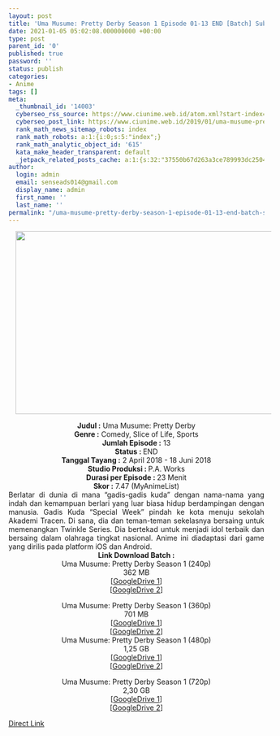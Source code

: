 ```yaml
---
layout: post
title: 'Uma Musume: Pretty Derby Season 1 Episode 01-13 END [Batch] Subtitle Indonesia'
date: 2021-01-05 05:02:08.000000000 +00:00
type: post
parent_id: '0'
published: true
password: ''
status: publish
categories:
- Anime
tags: []
meta:
  _thumbnail_id: '14003'
  cyberseo_rss_source: https://www.ciunime.web.id/atom.xml?start-index=3901&max-results=150
  cyberseo_post_link: https://www.ciunime.web.id/2019/01/uma-musume-pretty-derby-episode-01-13.html
  rank_math_news_sitemap_robots: index
  rank_math_robots: a:1:{i:0;s:5:"index";}
  rank_math_analytic_object_id: '615'
  kata_make_header_transparent: default
  _jetpack_related_posts_cache: a:1:{s:32:"37550b67d263a3ce789993dc25046c5f";a:2:{s:7:"expires";i:1647662105;s:7:"payload";a:0:{}}}
author:
  login: admin
  email: senseads014@gmail.com
  display_name: admin
  first_name: ''
  last_name: ''
permalink: "/uma-musume-pretty-derby-season-1-episode-01-13-end-batch-subtitle-indonesia/"
---
```

<div class="separator" style="clear: both; text-align: center;"><a href="https://4.bp.blogspot.com/-d6LssjCLGP8/XEARkLIdMKI/AAAAAAAAHwU/KCFXRFUt9NE2iVeZ1xhFXtOwEDBKO8s0wCLcBGAs/s1600/Uma%2BMusume%2B-%2BPretty%2BDerby.jpg" style="margin-left: 1em; margin-right: 1em;"><img border="0" data-original-height="720" data-original-width="1280" height="360" src="{{ site.baseurl }}/assets/2021/01/Uma%2BMusume%2B-%2BPretty%2BDerby.jpg" width="640" /></a></div>
<p>
<div style="text-align: center;"><b>Judul</b><b><b> </b>:</b> Uma Musume: Pretty Derby</div>
<div style="text-align: center;"><b><b>Genre :</b></b> Comedy, Slice of Life, Sports</div>
<div style="text-align: center;"><b>Jumlah Episode :</b> 13<br /><b>Status :&nbsp;</b>END<br /><b>Tanggal Tayang :</b> 2 April 2018 - 18 Juni 2018<br /><b>Studio Produksi : </b><b></b>P.A. Works<br /><b>Durasi per Episode :&nbsp;</b>23 Menit</div>
<div style="text-align: center;"><b>Skor :</b> 7.47 (MyAnimeList)</div>
<div style="text-align: center;"></div>
<div style="text-align: justify;">Berlatar di dunia di mana “gadis-gadis kuda” dengan nama-nama yang indah dan kemampuan berlari yang luar biasa hidup berdampingan dengan manusia. Gadis Kuda “Special Week” pindah ke kota menuju sekolah Akademi Tracen. Di sana, dia dan teman-teman sekelasnya bersaing untuk memenangkan Twinkle Series. Dia bertekad untuk menjadi idol terbaik dan bersaing dalam olahraga tingkat nasional. Anime ini diadaptasi dari game yang dirilis pada platform iOS dan Android.</div>
<div style="text-align: justify;"></div>
<div style="text-align: justify;"></div>
<div style="text-align: center;"><b>Link Download Batch :</b></div>
<div style="text-align: center;">
<div style="text-align: center;">Uma Musume: Pretty Derby&nbsp;Season 1 (240p)</div>
<div style="text-align: center;">362 MB<br />[<a href="https://drive.google.com/file/d/1JgMIIropNVoADQB7JC8e9RaQrH_GBTBr/view" target="_blank" rel="noopener">GoogleDrive 1</a>]<br />[<a href="https://drive.google.com/file/d/1ugOxHcGMpjEdLu8NWLymDM4Xlr0Y72oW/view" target="_blank" rel="noopener">GoogleDrive 2</a>]</p>
</div>
</div>
<div style="text-align: center;">Uma Musume: Pretty Derby&nbsp;Season 1 (360p)</div>
<div style="text-align: center;">701 MB</div>
<div style="text-align: center;">[<a href="https://drive.google.com/file/d/1Er5jsuwwWTpxnFUlVXTCgXQ2YdOtjk4_/view" target="_blank" rel="noopener">GoogleDrive 1</a>]<br />[<a href="https://drive.google.com/file/d/1fgwYCsXpdUVtyrwd9rBy8RpxZld8BmFr/view" target="_blank" rel="noopener">GoogleDrive 2</a>]</div>
<div style="text-align: center;"></div>
<div style="text-align: center;">Uma Musume: Pretty Derby&nbsp;Season 1 (480p)<br />1,25 GB</div>
<div style="text-align: center;">[<a href="https://drive.google.com/file/d/1MASjaEEZxMTfhuxHHhniFgdvwc8TqdPF/view" target="_blank" rel="noopener">GoogleDrive 1</a>]<br />[<a href="https://drive.google.com/file/d/1Bc_Y-4qbiekwJdsexHVp3nC135_wbOJm/view" target="_blank" rel="noopener">GoogleDrive 2</a>]</p>
<p>Uma Musume: Pretty Derby&nbsp;Season 1 (720p)<br />2,30 GB<br />[<a href="https://drive.google.com/file/d/13rVOvCpoMxT7V_clDIZQc_nuDUfG90CX/view" target="_blank" rel="noopener">GoogleDrive 1</a>]<br />[<a href="https://drive.google.com/file/d/15tLIqxbvbUOzb56Ig_Pkib8bI8mcKD4-/view" target="_blank" rel="noopener">GoogleDrive 2</a>]</div>
<link rel="stylesheet" href="https://cdnjs.cloudflare.com/ajax/libs/font-awesome/4.7.0/css/font-awesome.min.css" />
<div class="divbtn"> <a href="https://handymansurrender.com/fihup8buzv?key=94550f7ce39444073321dde3b8782f97" class="btn"><i class="fa fa-download"></i> Direct Link</a> </div>

